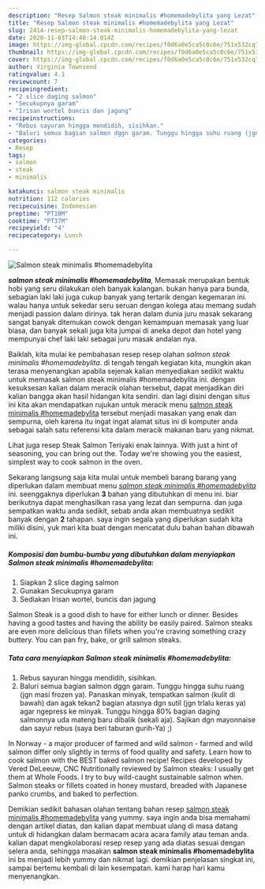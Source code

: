 ```yaml
---
description: "Resep Salmon steak minimalis #homemadebylita yang Lezat"
title: "Resep Salmon steak minimalis #homemadebylita yang Lezat"
slug: 2414-resep-salmon-steak-minimalis-homemadebylita-yang-lezat
date: 2020-11-03T14:48:14.014Z
image: https://img-global.cpcdn.com/recipes/f0d6a0e5ca5c0c6e/751x532cq70/salmon-steak-minimalis-homemadebylita-foto-resep-utama.jpg
thumbnail: https://img-global.cpcdn.com/recipes/f0d6a0e5ca5c0c6e/751x532cq70/salmon-steak-minimalis-homemadebylita-foto-resep-utama.jpg
cover: https://img-global.cpcdn.com/recipes/f0d6a0e5ca5c0c6e/751x532cq70/salmon-steak-minimalis-homemadebylita-foto-resep-utama.jpg
author: Virginia Townsend
ratingvalue: 4.1
reviewcount: 7
recipeingredient:
- "2 slice daging salmon"
- "Secukupnya garam"
- "Irisan wortel buncis dan jagung"
recipeinstructions:
- "Rebus sayuran hingga mendidih, sisihkan."
- "Baluri semua bagian salmon dggn garam. Tunggu hingga suhu ruang (jgn masi frozen ya). Panaskan minyak, tempatkan salmon (kulit di bawah) dan agak tekan2 bagian atasnya dgn sutil (jgn trlalu keras ya) agar ngepress ke minyak. Tunggu hingga 80% bagian daging salmonnya uda mateng baru dibalik (sekali aja). Sajikan dgn mayonnaise dan sayur rebus (saya beri taburan gurih-Ya) ;)"
categories:
- Resep
tags:
- salmon
- steak
- minimalis

katakunci: salmon steak minimalis 
nutrition: 112 calories
recipecuisine: Indonesian
preptime: "PT10M"
cooktime: "PT37M"
recipeyield: "4"
recipecategory: Lunch

---
```



![Salmon steak minimalis #homemadebylita](https://img-global.cpcdn.com/recipes/f0d6a0e5ca5c0c6e/751x532cq70/salmon-steak-minimalis-homemadebylita-foto-resep-utama.jpg)

<b><i>salmon steak minimalis #homemadebylita</i></b>, Memasak merupakan bentuk hobi yang seru dilakukan oleh banyak kalangan. bukan hanya para bunda, sebagian laki laki juga cukup banyak yang tertarik dengan kegemaran ini. walau hanya untuk sekedar seru seruan dengan kolega atau memang sudah menjadi passion dalam dirinya. tak heran dalam dunia juru masak sekarang sangat banyak ditemukan cowok dengan kemampuan memasak yang luar biasa, dan banyak sekali juga kita jumpai di aneka depot dan hotel yang mempunyai chef laki laki sebagai juru masak andalan nya.

Baiklah, kita mulai ke pembahasan resep resep olahan <i>salmon steak minimalis #homemadebylita</i>. di tengah tengah kegiatan kita, mungkin akan terasa menyenangkan apabila sejenak kalian menyediakan sedikit waktu untuk memasak salmon steak minimalis #homemadebylita ini. dengan kesuksesan kalian dalam meracik olahan tersebut, dapat menjadikan diri kalian bangga akan hasil hidangan kita sendiri. dan lagi disini dengan situs ini kita akan mendapatkan rujukan untuk meracik menu <u>salmon steak minimalis #homemadebylita</u> tersebut menjadi masakan yang enak dan sempurna, oleh karena itu ingat ingat alamat situs ini di komputer anda sebagai salah satu referensi kita dalam meracik makanan baru yang nikmat.

Lihat juga resep Steak Salmon Teriyaki enak lainnya. With just a hint of seasoning, you can bring out the. Today we&#39;re showing you the easiest, simplest way to cook salmon in the oven.


Sekarang langsung saja kita mulai untuk membeli barang barang yang diperlukan dalam membuat menu <u><i>salmon steak minimalis #homemadebylita</i></u> ini. seenggaknya diperlukan <b>3</b> bahan yang dibutuhkan di menu ini. biar berikutnya dapat menghasilkan rasa yang lezat dan sempurna. dan juga sempatkan waktu anda sedikit, sebab anda akan membuatnya sedikit banyak dengan <b>2</b> tahapan. saya ingin segala yang diperlukan sudah kita miliki disini, yuk mari kita buat dengan mencatat dulu bahan bahan dibawah ini.

<!--inarticleads1-->

##### Komposisi dan bumbu-bumbu yang dibutuhkan dalam menyiapkan Salmon steak minimalis #homemadebylita:

1. Siapkan 2 slice daging salmon
1. Gunakan Secukupnya garam
1. Sediakan Irisan wortel, buncis dan jagung


Salmon Steak is a good dish to have for either lunch or dinner. Besides having a good tastes and having the ability be easily paired. Salmon steaks are even more delicious than fillets when you&#39;re craving something crazy buttery. You can pan fry, bake, or grill salmon steaks. 

<!--inarticleads2-->

##### Tata cara menyiapkan Salmon steak minimalis #homemadebylita:

1. Rebus sayuran hingga mendidih, sisihkan.
1. Baluri semua bagian salmon dggn garam. Tunggu hingga suhu ruang (jgn masi frozen ya). Panaskan minyak, tempatkan salmon (kulit di bawah) dan agak tekan2 bagian atasnya dgn sutil (jgn trlalu keras ya) agar ngepress ke minyak. Tunggu hingga 80% bagian daging salmonnya uda mateng baru dibalik (sekali aja). Sajikan dgn mayonnaise dan sayur rebus (saya beri taburan gurih-Ya) ;)


In Norway - a major producer of farmed and wild salmon - farmed and wild salmon differ only slightly in terms of food quality and safety. Learn how to cook salmon with the BEST baked salmon recipe! Recipes developed by Vered DeLeeuw, CNC Nutritionally reviewed by Salmon steaks: I usually get them at Whole Foods. I try to buy wild-caught sustainable salmon when. Salmon steaks or fillets coated in honey mustard, breaded with Japanese panko crumbs, and baked to perfection. 

Demikian sedikit bahasan olahan tentang bahan resep <u>salmon steak minimalis #homemadebylita</u> yang yummy. saya ingin anda bisa memahami dengan artikel diatas, dan kalian dapat membuat ulang di masa datang untuk di hidangkan dalam bermacam acara acara family atau teman anda. kalian dapat mengkolaborasi resep resep yang ada diatas sesuai dengan selera anda, sehingga masakan <b>salmon steak minimalis #homemadebylita</b> ini bs menjadi lebih yummy dan nikmat lagi. demikian penjelasan singkat ini, sampai bertemu kembali di lain kesempatan. kami harap hari kamu menyenangkan.

